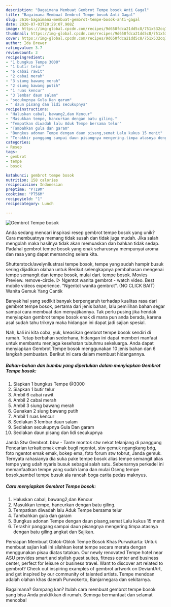 ```yaml
---
description: "Bagaimana Membuat Gembrot Tempe bosok Anti Gagal"
title: "Bagaimana Membuat Gembrot Tempe bosok Anti Gagal"
slug: 3616-bagaimana-membuat-gembrot-tempe-bosok-anti-gagal
date: 2020-07-03T20:29:07.908Z
image: https://img-global.cpcdn.com/recipes/9d650fdca21dd5c8/751x532cq70/gembrot-tempe-bosok-foto-resep-utama.jpg
thumbnail: https://img-global.cpcdn.com/recipes/9d650fdca21dd5c8/751x532cq70/gembrot-tempe-bosok-foto-resep-utama.jpg
cover: https://img-global.cpcdn.com/recipes/9d650fdca21dd5c8/751x532cq70/gembrot-tempe-bosok-foto-resep-utama.jpg
author: Ida Brewer
ratingvalue: 3.7
reviewcount: 3
recipeingredient:
- "1 bungkus Tempe 3000"
- "1 butir telur"
- "6 cabai rawit"
- "2 cabai merah"
- "3 siung bawang merah"
- "2 siung bawang putih"
- "1 ruas kencur"
- "3 lembar daun salam"
- "secukupnya Gula Dan garam"
- " daun pisang dan lidi secukupnya"
recipeinstructions:
- "Haluskan cabal, bawang2,dan Kencur"
- "Masukkan tempe, hancurkan dengan batu giling."
- "Tempatkan diwadah lalu Aduk Tempe bersama telur"
- "Tambahkan gula dan garam"
- "Bungkus adonan Tempe dengan daun pisang,semat Lalu kukus 15 menit"
- "Terakhir panggang sampai daun pisangnya mengering.timpa atasnya dengan batu giling.angkat dan Sajikan."
categories:
- Resep
tags:
- gembrot
- tempe
- bosok

katakunci: gembrot tempe bosok 
nutrition: 158 calories
recipecuisine: Indonesian
preptime: "PT19M"
cooktime: "PT56M"
recipeyield: "1"
recipecategory: Lunch

---
```



![Gembrot Tempe bosok](https://img-global.cpcdn.com/recipes/9d650fdca21dd5c8/751x532cq70/gembrot-tempe-bosok-foto-resep-utama.jpg)

Anda sedang mencari inspirasi resep gembrot tempe bosok yang unik? Cara membuatnya memang tidak susah dan tidak juga mudah. Jika salah mengolah maka hasilnya tidak akan memuaskan dan bahkan tidak sedap. Padahal gembrot tempe bosok yang enak seharusnya mempunyai aroma dan rasa yang dapat memancing selera kita.

Shutterstock/avelynIlustrasi tempe bosok, tempe yang sudah hampir busuk sering dijadikan olahan untuk Berikut selengkapnya pembahasan mengenai tempe semangit dan tempe bosok, mulai dari. tempe bosok. Movies Preview. remove-circle. ▷ Ngentot wanita gembrot - watch video. Best mobile videos experience. &#34;Ngentot wanita gembrot&#34;. (NO CLICK BAIT) Wanita Gemuk Yang Cantik

Banyak hal yang sedikit banyak berpengaruh terhadap kualitas rasa dari gembrot tempe bosok, pertama dari jenis bahan, lalu pemilihan bahan segar sampai cara membuat dan menyajikannya. Tak perlu pusing jika hendak menyiapkan gembrot tempe bosok enak di mana pun anda berada, karena asal sudah tahu triknya maka hidangan ini dapat jadi sajian spesial.


Nah, kali ini kita coba, yuk, kreasikan gembrot tempe bosok sendiri di rumah. Tetap berbahan sederhana, hidangan ini dapat memberi manfaat untuk membantu menjaga kesehatan tubuhmu sekeluarga. Anda dapat menyiapkan Gembrot Tempe bosok menggunakan 10 jenis bahan dan 6 langkah pembuatan. Berikut ini cara dalam membuat hidangannya.

<!--inarticleads1-->

##### Bahan-bahan dan bumbu yang diperlukan dalam menyiapkan Gembrot Tempe bosok:

1. Siapkan 1 bungkus Tempe @3000
1. Siapkan 1 butir telur
1. Ambil 6 cabai rawit
1. Ambil 2 cabai merah
1. Ambil 3 siung bawang merah
1. Gunakan 2 siung bawang putih
1. Ambil 1 ruas kencur
1. Sediakan 3 lembar daun salam
1. Sediakan secukupnya Gula Dan garam
1. Sediakan  daun pisang dan lidi secukupnya


Janda Stw Gembrot. bbw - Tante montok stw nekat telanjang di panggung Pencarian terkait:emak emak bugil ngentot, stw gemuk ngangkang bdg, foto ngentot emak emak, bokep ema, foto forum stw tobrut, Janda gemuk. Ternyata rahasianya dia suka pake tempe bosok alias tempe semangit alias tempe yang udah nyaris busuk sebagai salah satu. Sebenarnya perkedel ini memanfaatkan tempe yang sudah lama dan mulai Oseng tempe bosok,sambel tempe busuk ala rancah boga carita pedas maknyus. 

<!--inarticleads2-->

##### Cara menyiapkan Gembrot Tempe bosok:

1. Haluskan cabal, bawang2,dan Kencur
1. Masukkan tempe, hancurkan dengan batu giling.
1. Tempatkan diwadah lalu Aduk Tempe bersama telur
1. Tambahkan gula dan garam
1. Bungkus adonan Tempe dengan daun pisang,semat Lalu kukus 15 menit
1. Terakhir panggang sampai daun pisangnya mengering.timpa atasnya dengan batu giling.angkat dan Sajikan.


Persiapan Membuat Oblok-Oblok Tempe Bosok Khas Purwakarta: Untuk membuat sajian kali ini silahkan kerat tempe secara merata dengan menggunakan pisau diatas tatakan. Our newly renovated Tempe hotel near ASU provides smart and stylish guest suites, fitness center and business center, perfect for leisure or business travel. Want to discover art related to gembrot? Check out inspiring examples of gembrot artwork on DeviantArt, and get inspired by our community of talented artists. Tempe mendoan adalah olahan khas daerah Purwokerto, Banjarnegara dan sekitarnya. 

Bagaimana? Gampang kan? Itulah cara membuat gembrot tempe bosok yang bisa Anda praktikkan di rumah. Semoga bermanfaat dan selamat mencoba!
